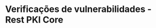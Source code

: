 ﻿# Verificações de vulnerabilidades - Rest PKI Core

<!-- link to version in English -->
<div data-alt-locales="en-us"></div>
